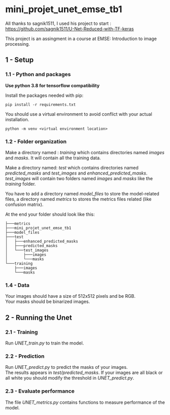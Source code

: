 # mini_projet_unet_emse_tb1

All thanks to sagnik1511, I used his project to start : https://github.com/sagnik1511/U-Net-Reduced-with-TF-keras 

This project is an assingment in a course at EMSE: Introduction to image processing.

## 1 - Setup
### 1.1 - Python and packages

**Use python 3.8 for tensorflow compatibility** <br>

Install the packages needed with pip: <br>

```
pip install -r requirements.txt
```

You should use a virtual environment to avoid conflict with your actual installation.

```
python -m venv <virtual environment location>
```

### 1.2 - Folder organization 
Make a directory named : *training* which contains directories named *images* and *masks*. It will contain all the training data.

Make a directory named: *test* which contains directories named *predicted_masks* and *test_images* and *enhanced_predicted_masks*. <br>
*test_images* will contain two folders named *images* and *masks* like the *training* folder. 

You have to add a directory named *model_files* to store the model-related files, a directory named *metrics* 
to stores the metrics files related (like confusion matrix). <br>

At the end your folder should look like this: 
```
├───metrics
├───mini_projet_unet_emse_tb1
├───model_files
├───test
│   ├───enhanced_predicted_masks
│   ├───predicted_masks
│   └───test_images
│       ├───images
│       └───masks
└───training
    ├───images
    └───masks
```

### 1.4 - Data
Your images should have a size of 512x512 pixels and be RGB. <br>
Your masks should be binarized images.

## 2 - Running the Unet
### 2.1 - Training
Run *UNET_train.py* to train the model.

### 2.2 - Prediction
Run *UNET_predict.py* to predict the masks of your images. <br>
The results appears in *test/predicted_masks*. If your images are all black or all white you should modify the threshold in *UNET_predict.py*.

### 2.3 - Evaluate performance
The file *UNET_metrics.py* contains functions to measure performance of the model. 
